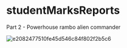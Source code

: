 # studentMarksReports
Part 2 - Powerhouse rambo alien commander

![e2082477510fe45d546c84f802f2b5c6](https://user-images.githubusercontent.com/80386070/184862819-db0ab255-6042-45ca-be19-5f52ecff6142.jpg)
